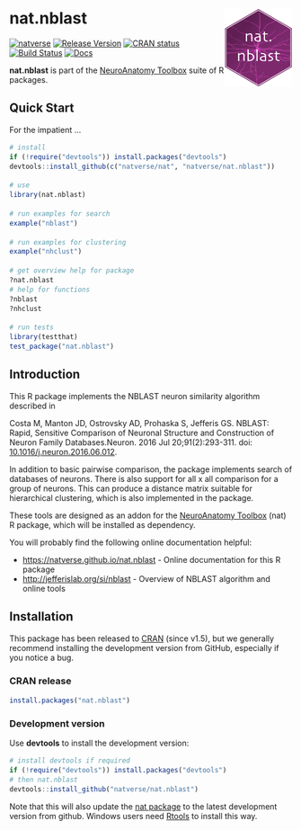 # nat.nblast <img src="man/figures/logo.svg" align="right" height="139" />
<!-- badges: start -->
[![natverse](https://img.shields.io/badge/natverse-Part%20of%20the%20natverse-a241b6)](https://natverse.github.io)
[![Release Version](https://img.shields.io/github/release/natverse/nat.nblast.svg)](https://github.com/natverse/nat.nblast/releases/latest) 
[![CRAN status](https://www.r-pkg.org/badges/version/nat.nblast)](https://CRAN.R-project.org/package=nat.nblast)
[![Build Status](https://travis-ci.org/natverse/nat.nblast.svg?branch=master)](https://travis-ci.org/natverse/nat.nblast)
[![Docs](https://img.shields.io/badge/docs-100%25-brightgreen.svg)](https://natverse.github.io/nat.nblast/reference/)
<!-- badges: end -->

**nat.nblast** is part of the [NeuroAnatomy Toolbox](https://jefferislab.github.io/)
suite of R packages.

## Quick Start

For the impatient ...

```r
# install
if (!require("devtools")) install.packages("devtools")
devtools::install_github(c("natverse/nat", "natverse/nat.nblast"))

# use
library(nat.nblast)

# run examples for search
example("nblast")

# run examples for clustering
example("nhclust")

# get overview help for package
?nat.nblast
# help for functions
?nblast
?nhclust

# run tests
library(testthat)
test_package("nat.nblast")
```

## Introduction
This R package implements the NBLAST neuron similarity algorithm described in

Costa M, Manton JD, Ostrovsky AD, Prohaska S, Jefferis GS.
NBLAST: Rapid, Sensitive Comparison of Neuronal Structure and Construction of Neuron Family
Databases.Neuron. 2016 Jul 20;91(2):293-311. doi:
[10.1016/j.neuron.2016.06.012](http://doi.org/10.1016/j.neuron.2016.06.012). 

In addition to basic pairwise comparison, the package implements search of
databases of neurons. There is also support for all x all comparison for a group
of neurons. This can produce a distance matrix suitable for hierarchical clustering,
which is also implemented in the package.

These tools are designed as an addon for the [NeuroAnatomy Toolbox](https://natverse.github.io/nat)
(nat) R package, which will be installed as dependency.

You will probably find the following online documentation helpful:

* https://natverse.github.io/nat.nblast - Online documentation for this R package
* http://jefferislab.org/si/nblast - Overview of NBLAST algorithm and online tools 

## Installation
This package has been released to [CRAN](https://cran.r-project.org/package=nat.nblast)
(since v1.5), but we generally recommend installing the development version from
GitHub, especially if you notice a bug.

### CRAN release
```r
install.packages("nat.nblast")
```

### Development version
Use **devtools** to install the development version:

```r
# install devtools if required
if (!require("devtools")) install.packages("devtools")
# then nat.nblast
devtools::install_github("natverse/nat.nblast")
```
Note that this will also update the [nat package](https://github.com/natverse/nat)
to the latest development version from github. Windows users need 
[Rtools](http://www.murdoch-sutherland.com/Rtools/) to install this way.


